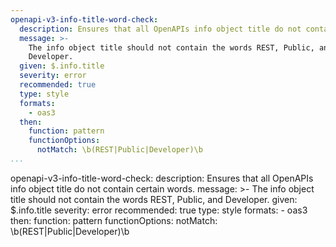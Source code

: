 ```yaml
---
openapi-v3-info-title-word-check:
  description: Ensures that all OpenAPIs info object title do not contain certain words.
  message: >-
    The info object title should not contain the words REST, Public, and
    Developer.
  given: $.info.title
  severity: error
  recommended: true
  type: style
  formats:
    - oas3
  then:
    function: pattern
    functionOptions:
      notMatch: \b(REST|Public|Developer)\b
...
```

openapi-v3-info-title-word-check:
  description: Ensures that all OpenAPIs info object title do not contain certain words.
  message: >-
    The info object title should not contain the words REST, Public, and
    Developer.
  given: $.info.title
  severity: error
  recommended: true
  type: style
  formats:
    - oas3
  then:
    function: pattern
    functionOptions:
      notMatch: \b(REST|Public|Developer)\b

